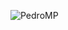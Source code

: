 ![PedroMP](https://user-images.githubusercontent.com/70477894/154805444-b047e5c0-2d63-429e-97cd-b5392ac26ab1.png)
